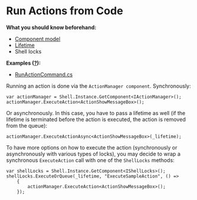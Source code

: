 ---
---

# Run Actions from Code
**What you should know beforehand:**
* [Component model](/HowTo/ObtainComponentsInRuntime.md)
* [Lifetime](/HowTo/WorkWithLifetime.md)
* Shell locks

**Examples ([?](HowTo.md#sample-solution)):**
* [RunActionCommand.cs](https://github.com/JetBrains/sample-resharper-plugin/blob/master/SampleReSharperPlugin/src/Actions/RunActionCommand.cs)
 
Running an action is done via the `ActionManager component`. Synchronously:
``` 
var actionManager = Shell.Instance.GetComponent<IActionManager>();
actionManager.ExecuteAction<ActionShowMessageBox>();
``` 
Or asynchronously. In this case, you have to pass a lifetime as well (if the lifetime is terminated before the action is executed, the action is removed from the queue):
``` 
actionManager.ExecuteActionAsync<ActionShowMessageBox>(_lifetime);
```
To have more options on how to execute the action (synchronously or asynchronously with various types of locks), you may decide to wrap a synchronous `ExecuteAction` call with one of the `ShellLocks` methods:
```
var shellLocks = Shell.Instance.GetComponent<IShellLocks>();
shellLocks.ExecuteOrQueue(_lifetime, "ExecuteSampleAction", () =>
    {
        actionManager.ExecuteAction<ActionShowMessageBox>();
    });
```
